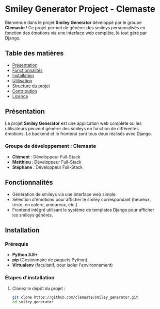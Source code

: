# Smiley Generator Project - Clemaste

Bienvenue dans le projet **Smiley Generator** développé par le groupe **Clemaste** ! Ce projet permet de générer des smileys personnalisés en fonction des émotions via une interface web complète, le tout géré par Django.

## Table des matières

- [Présentation](#présentation)
- [Fonctionnalités](#fonctionnalités)
- [Installation](#installation)
- [Utilisation](#utilisation)
- [Structure du projet](#structure-du-projet)
- [Contribution](#contribution)
- [Licence](#licence)

## Présentation

Le projet **Smiley Generator** est une application web complète où les utilisateurs peuvent générer des smileys en fonction de différentes émotions. Le backend et le frontend sont tous deux réalisés avec Django.

### Groupe de développement : **Clemaste**
- **Clément** : Développeur Full-Stack
- **Matthieu** : Développeur Full-Stack
- **Stéphane** : Développeur Full-Stack

## Fonctionnalités

- Génération de smileys via une interface web simple.
- Sélection d'émotions pour afficher le smiley correspondant (heureux, triste, en colère, amoureux, etc.).
- Frontend intégré utilisant le système de templates Django pour afficher les smileys générés.

## Installation

### Prérequis

- **Python 3.8+**
- **pip** (Gestionnaire de paquets Python)
- **Virtualenv** (facultatif, pour isoler l'environnement)

### Étapes d'installation

1. Clonez le dépôt du projet :

   ```bash
   git clone https://github.com/clemaste/smiley_generator.git
   cd smiley_generator

